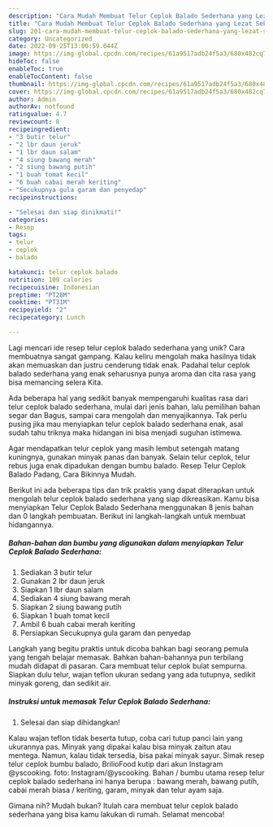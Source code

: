 ```yaml
---
description: "Cara Mudah Membuat Telur Ceplok Balado Sederhana yang Lezat Sekali"
title: "Cara Mudah Membuat Telur Ceplok Balado Sederhana yang Lezat Sekali"
slug: 201-cara-mudah-membuat-telur-ceplok-balado-sederhana-yang-lezat-sekali
category: Uncategorized
date: 2022-09-25T13:00:59.044Z
image: https://img-global.cpcdn.com/recipes/61a9517adb24f5a3/680x482cq70/telur-ceplok-balado-sederhana-foto-resep-utama.jpg
hideToc: false
enableToc: true
enableTocContent: false
thumbnail: https://img-global.cpcdn.com/recipes/61a9517adb24f5a3/680x482cq70/telur-ceplok-balado-sederhana-foto-resep-utama.jpg
cover: https://img-global.cpcdn.com/recipes/61a9517adb24f5a3/680x482cq70/telur-ceplok-balado-sederhana-foto-resep-utama.jpg
author: Admin
authorAv: notfound
ratingvalue: 4.7
reviewcount: 8
recipeingredient:
- "3 butir telur"
- "2 lbr daun jeruk"
- "1 lbr daun salam"
- "4 siung bawang merah"
- "2 siung bawang putih"
- "1 buah tomat kecil"
- "6 buah cabai merah keriting"
- "Secukupnya gula garam dan penyedap"
recipeinstructions:

- "Selesai dan siap dinikmati!"
categories:
- Resep
tags:
- telur
- ceplok
- balado

katakunci: telur ceplok balado 
nutrition: 109 calories
recipecuisine: Indonesian
preptime: "PT28M"
cooktime: "PT31M"
recipeyield: "2"
recipecategory: Lunch

---
```





Lagi mencari ide resep telur ceplok balado sederhana yang unik? Cara membuatnya sangat gampang. Kalau keliru mengolah maka hasilnya tidak akan memuaskan dan justru cenderung tidak enak. Padahal telur ceplok balado sederhana yang enak seharusnya punya aroma dan cita rasa yang bisa memancing selera Kita.





Ada beberapa hal yang sedikit banyak mempengaruhi kualitas rasa dari telur ceplok balado sederhana, mulai dari jenis bahan, lalu pemilihan bahan segar dan Bagus, sampai cara mengolah dan menyajikannya. Tak perlu pusing jika mau menyiapkan telur ceplok balado sederhana enak,      asal sudah tahu triknya maka hidangan ini bisa menjadi suguhan istimewa.














Agar mendapatkan telur ceplok yang masih lembut setengah matang kuningnya, gunakan minyak panas dan banyak. Selain telur ceplok, telur rebus juga enak dipadukan dengan bumbu balado. Resep Telur Ceplok Balado Padang, Cara Bikinnya Mudah.






Berikut ini ada beberapa tips dan trik praktis yang dapat diterapkan untuk mengolah telur ceplok balado sederhana yang siap dikreasikan. Kamu bisa menyiapkan Telur Ceplok Balado Sederhana menggunakan 8 jenis bahan dan 0 langkah pembuatan. Berikut ini langkah-langkah untuk membuat hidangannya.

<!--inarticleads1-->

##### Bahan-bahan dan bumbu yang digunakan dalam menyiapkan Telur Ceplok Balado Sederhana:

1. Sediakan 3 butir telur
1. Gunakan 2 lbr daun jeruk
1. Siapkan 1 lbr daun salam
1. Sediakan 4 siung bawang merah
1. Siapkan 2 siung bawang putih
1. Siapkan 1 buah tomat kecil
1. Ambil 6 buah cabai merah keriting
1. Persiapkan Secukupnya gula garam dan penyedap


Langkah yang begitu praktis untuk dicoba bahkan bagi seorang pemula yang tengah belajar memasak. Bahkan bahan-bahannya pun terbilang mudah didapat di pasaran. Cara membuat telur ceplok bulat sempurna. Siapkan dulu telur, wajan teflon ukuran sedang yang ada tutupnya, sedikit minyak goreng, dan sedikit air. 

<!--inarticleads2-->

##### Instruksi untuk memasak Telur Ceplok Balado Sederhana:


1. Selesai dan siap dihidangkan!

Kalau wajan teflon tidak beserta tutup, coba cari tutup panci lain yang ukurannya pas. Minyak yang dipakai kalau bisa minyak zaitun atau mentega. Namun, kalau tidak tersedia, bisa pakai minyak sayur. Simak resep telur ceplok bumbu balado, BrilioFood kutip dari akun Instagram @yscooking. foto: Instagram/@yscooking. Bahan / bumbu utama resep telur ceplok balado sederhana ini hanya berupa : bawang merah, bawang putih, cabai merah biasa / keriting, garam, minyak dan telur ayam saja. 

Gimana nih? Mudah bukan? Itulah cara membuat telur ceplok balado sederhana yang bisa kamu lakukan di rumah. Selamat mencoba!

